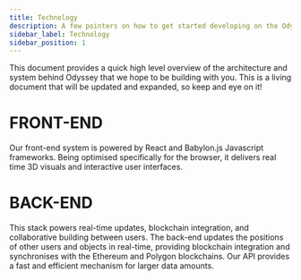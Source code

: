 ```yaml
---
title: Technology
description: A few pointers on how to get started developing on the Odyssey stack.
sidebar_label: Technology
sidebar_position: 1
---
```

This document provides a quick high level overview of the architecture and system behind Odyssey that we hope to be building with you. This is a living document that will be updated and expanded, so keep and eye on it!

# FRONT-END

Our front-end system is powered by React and Babylon.js Javascript frameworks. Being optimised specifically for the browser, it delivers real time 3D visuals and interactive user interfaces.

# BACK-END

This stack powers real-time updates, blockchain integration, and collaborative building between users. The back-end updates the positions of other users and objects in real-time, providing blockchain integration and synchronises with the Ethereum and Polygon blockchains. Our API provides a fast and efficient mechanism for larger data amounts.